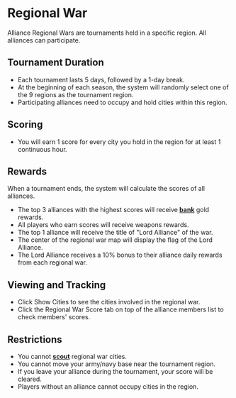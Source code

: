# Regional War

Alliance Regional Wars are tournaments held in a specific region. All alliances can participate.

## Tournament Duration
- Each tournament lasts 5 days, followed by a 1-day break.
- At the beginning of each season, the system will randomly select one of the 9 regions as the tournament region.
- Participating alliances need to occupy and hold cities within this region.

## Scoring
- You will earn 1 score for every city you hold in the region for at least 1 continuous hour.

## Rewards
When a tournament ends, the system will calculate the scores of all alliances.

- The top 3 alliances with the highest scores will receive **[bank](../alliances/bank.md)** gold rewards.
- All players who earn scores will receive weapons rewards.
- The top 1 alliance will receive the title of "Lord Alliance" of the war.
- The center of the regional war map will display the flag of the Lord Alliance.
- The Lord Alliance receives a 10% bonus to their alliance daily rewards from each regional war.

## Viewing and Tracking
- Click Show Cities to see the cities involved in the regional war.
- Click the Regional War Score tab on top of the alliance members list to check members' scores.

## Restrictions
- You cannot **[scout](../wars/combat.md#scout)** regional war cities.
- You cannot move your army/navy base near the tournament region.
- If you leave your alliance during the tournament, your score will be cleared.
- Players without an alliance cannot occupy cities in the region.